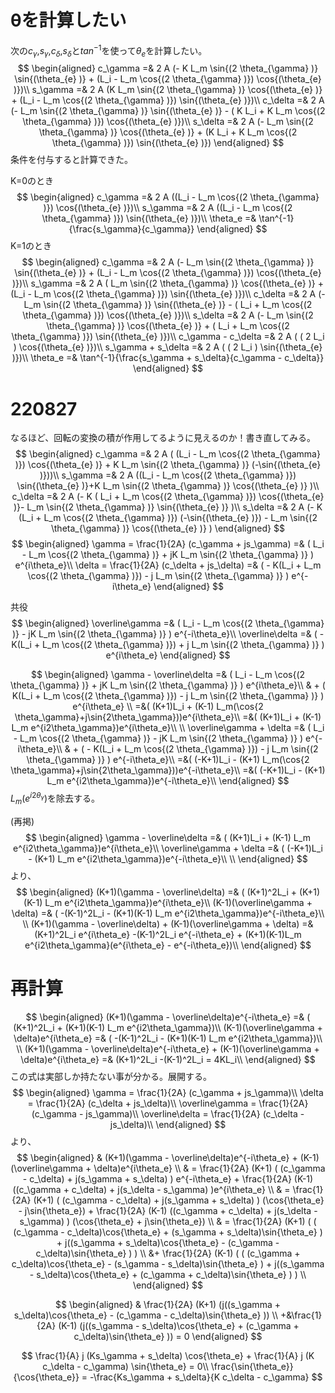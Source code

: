 # θを計算したい
次の$c_\gamma$,$s_\gamma$,$c_\delta$,$s_\delta$と$tan^{-1}$を使って$\theta_e$を計算したい。
$$
\begin{aligned}
c_\gamma =& 2 A (- K L_m \sin{(2 \theta_{\gamma} )} \sin{(\theta_{e} )} + (L_i - L_m \cos{(2 \theta_{\gamma} )}) \cos{(\theta_{e} )})\\
s_\gamma =& 2 A (K L_m \sin{(2 \theta_{\gamma} )} \cos{(\theta_{e} )} + (L_i - L_m \cos{(2 \theta_{\gamma} )}) \sin{(\theta_{e} )})\\
c_\delta =& 2 A (- L_m \sin{(2 \theta_{\gamma} )} \sin{(\theta_{e} )} - ( K L_i + K L_m \cos{(2 \theta_{\gamma} )}) \cos{(\theta_{e} )})\\
s_\delta =& 2 A (- L_m \sin{(2 \theta_{\gamma} )} \cos{(\theta_{e} )} + (K L_i + K L_m \cos{(2 \theta_{\gamma} )}) \sin{(\theta_{e} )})
\end{aligned}
$$
条件を付与すると計算できた。

K=0のとき
$$
\begin{aligned}
c_\gamma =& 2 A ((L_i - L_m \cos{(2 \theta_{\gamma} )}) \cos{(\theta_{e} )})\\
s_\gamma =& 2 A ((L_i - L_m \cos{(2 \theta_{\gamma} )}) \sin{(\theta_{e} )})\\
\theta_e =& \tan^{-1}{\frac{s_\gamma}{c_\gamma}}
\end{aligned}
$$
K=1のとき
$$
\begin{aligned}
c_\gamma =& 2 A (- L_m \sin{(2 \theta_{\gamma} )} \sin{(\theta_{e} )} + (L_i - L_m \cos{(2 \theta_{\gamma} )}) \cos{(\theta_{e} )})\\
s_\gamma =& 2 A ( L_m \sin{(2 \theta_{\gamma} )} \cos{(\theta_{e} )} + (L_i - L_m \cos{(2 \theta_{\gamma} )}) \sin{(\theta_{e} )})\\
c_\delta =& 2 A (- L_m \sin{(2 \theta_{\gamma} )} \sin{(\theta_{e} )} - ( L_i + L_m \cos{(2 \theta_{\gamma} )}) \cos{(\theta_{e} )})\\
s_\delta =& 2 A (- L_m \sin{(2 \theta_{\gamma} )} \cos{(\theta_{e} )} + ( L_i + L_m \cos{(2 \theta_{\gamma} )}) \sin{(\theta_{e} )})\\
c_\gamma - c_\delta =& 2 A ( ( 2 L_i ) \cos{(\theta_{e} )})\\
s_\gamma + s_\delta =& 2 A ( ( 2 L_i ) \sin{(\theta_{e} )})\\
\theta_e =& \tan^{-1}{\frac{s_\gamma + s_\delta}{c_\gamma - c_\delta}}
\end{aligned}
$$


# 220827
なるほど、回転の変換の積が作用してるように見えるのか！書き直してみる。
$$
\begin{aligned}
c_\gamma =& 2 A ( (L_i - L_m \cos{(2 \theta_{\gamma} )}) \cos{(\theta_{e} )} + K L_m \sin{(2 \theta_{\gamma} )} (-\sin{(\theta_{e} )}))\\
s_\gamma =& 2 A ((L_i - L_m \cos{(2 \theta_{\gamma} )}) \sin{(\theta_{e} )}+K L_m \sin{(2 \theta_{\gamma} )} \cos{(\theta_{e} )}  )\\
c_\delta =& 2 A (- K ( L_i + L_m \cos{(2 \theta_{\gamma} )}) \cos{(\theta_{e} )}- L_m \sin{(2 \theta_{\gamma} )} \sin{(\theta_{e} )} )\\
s_\delta =& 2 A (- K (L_i + L_m \cos{(2 \theta_{\gamma} )}) (-\sin{(\theta_{e} )}) - L_m \sin{(2 \theta_{\gamma} )} \cos{(\theta_{e} )} )
\end{aligned}
$$
$$
\begin{aligned}
\gamma = \frac{1}{2A} (c_\gamma + js_\gamma) =& ( L_i - L_m \cos{(2 \theta_{\gamma} )}  + jK L_m \sin{(2 \theta_{\gamma} )} ) e^{i\theta_e}\\
\delta = \frac{1}{2A} (c_\delta + js_\delta) =& ( - K(L_i + L_m \cos{(2 \theta_{\gamma} )}) - j L_m \sin{(2 \theta_{\gamma} )} ) e^{-i\theta_e}
\end{aligned}
$$

共役
$$
\begin{aligned}
\overline\gamma =& ( L_i - L_m \cos{(2 \theta_{\gamma} )}  - jK L_m \sin{(2 \theta_{\gamma} )} ) e^{-i\theta_e}\\
\overline\delta =& ( - K(L_i + L_m \cos{(2 \theta_{\gamma} )}) + j L_m \sin{(2 \theta_{\gamma} )} ) e^{i\theta_e}
\end{aligned}
$$

$$
\begin{aligned}
\gamma - \overline\delta =& ( L_i - L_m \cos{(2 \theta_{\gamma} )}  + jK L_m \sin{(2 \theta_{\gamma} )} ) e^{i\theta_e}\\ 
& +  (  K(L_i + L_m \cos{(2 \theta_{\gamma} )}) - j L_m \sin{(2 \theta_{\gamma} )} ) e^{i\theta_e} \\
=&( (K+1)L_i + (K-1) L_m(\cos{2 \theta_\gamma}+j\sin{2\theta_\gamma}))e^{i\theta_e}\\
=&( (K+1)L_i + (K-1) L_m e^{i2\theta_\gamma})e^{i\theta_e}\\
\\
\overline\gamma + \delta =& ( L_i - L_m \cos{(2 \theta_{\gamma} )}  - jK L_m \sin{(2 \theta_{\gamma} )} ) e^{-i\theta_e}\\
& +  ( - K(L_i + L_m \cos{(2 \theta_{\gamma} )}) - j L_m \sin{(2 \theta_{\gamma} )} ) e^{-i\theta_e}\\
=&( (-K+1)L_i - (K+1) L_m(\cos{2 \theta_\gamma}+j\sin{2\theta_\gamma}))e^{-i\theta_e}\\
=&( (-K+1)L_i - (K+1) L_m e^{i2\theta_\gamma})e^{-i\theta_e}\\
\end{aligned}
$$
$L_m(e^{i2\theta_\gamma})$を除去する。

(再掲)
$$
\begin{aligned}
\gamma - \overline\delta =& ( (K+1)L_i + (K-1) L_m e^{i2\theta_\gamma})e^{i\theta_e}\\
\overline\gamma + \delta =& ( (-K+1)L_i - (K+1) L_m e^{i2\theta_\gamma})e^{-i\theta_e}\\
\\
\end{aligned}
$$
より、
$$
\begin{aligned}
(K+1)(\gamma - \overline\delta) =& ( (K+1)^2L_i + (K+1)(K-1) L_m e^{i2\theta_\gamma})e^{i\theta_e}\\
(K-1)(\overline\gamma + \delta) =& ( -(K-1)^2L_i - (K+1)(K-1) L_m e^{i2\theta_\gamma})e^{-i\theta_e}\\
\\
(K+1)(\gamma - \overline\delta) + (K-1)(\overline\gamma + \delta) =& (K+1)^2L_i e^{i\theta_e} -(K-1)^2L_i e^{-i\theta_e} + (K+1)(K-1)L_m e^{i2\theta_\gamma}(e^{i\theta_e} - e^{-i\theta_e})\\
\end{aligned}
$$

# 再計算
$$
\begin{aligned}
(K+1)(\gamma - \overline\delta)e^{-i\theta_e} =& ( (K+1)^2L_i + (K+1)(K-1) L_m e^{i2\theta_\gamma})\\
(K-1)(\overline\gamma + \delta)e^{i\theta_e} =& ( -(K-1)^2L_i - (K+1)(K-1) L_m e^{i2\theta_\gamma})\\
\\
(K+1)(\gamma - \overline\delta)e^{-i\theta_e} + (K-1)(\overline\gamma + \delta)e^{i\theta_e} =& (K+1)^2L_i  -(K-1)^2L_i  = 4KL_i\\
\end{aligned}
$$
この式は実部しか持たない事が分かる。展開する。
$$
\begin{aligned}
\gamma = \frac{1}{2A} (c_\gamma + js_\gamma)\\
\delta = \frac{1}{2A} (c_\delta + js_\delta)\\
\overline\gamma = \frac{1}{2A} (c_\gamma - js_\gamma)\\
\overline\delta = \frac{1}{2A} (c_\delta - js_\delta)\\
\end{aligned}
$$
より、
$$
\begin{aligned}
& (K+1)(\gamma - \overline\delta)e^{-i\theta_e} + (K-1)(\overline\gamma + \delta)e^{i\theta_e} \\
& = \frac{1}{2A} (K+1) ( (c_\gamma - c_\delta) + j(s_\gamma + s_\delta) ) e^{-i\theta_e} + 
\frac{1}{2A} (K-1) ((c_\gamma + c_\delta) + j(s_\delta - s_\gamma) )e^{i\theta_e} \\
& = \frac{1}{2A} (K+1) ( (c_\gamma - c_\delta) + j(s_\gamma + s_\delta) ) (\cos{\theta_e} - j\sin{\theta_e}) + 
\frac{1}{2A} (K-1) ((c_\gamma + c_\delta) + j(s_\delta - s_\gamma) ) (\cos{\theta_e} + j\sin{\theta_e}) \\
& = \frac{1}{2A} (K+1) ( ( (c_\gamma - c_\delta)\cos{\theta_e} + (s_\gamma + s_\delta)\sin{\theta_e} ) + j((s_\gamma + s_\delta)\cos{\theta_e} - (c_\gamma - c_\delta)\sin{\theta_e} ) ) \\
&+ \frac{1}{2A} (K-1) ( ( (c_\gamma + c_\delta)\cos{\theta_e} - (s_\gamma - s_\delta)\sin{\theta_e} ) + j((s_\gamma - s_\delta)\cos{\theta_e} + (c_\gamma + c_\delta)\sin{\theta_e} ) ) \\
\end{aligned}
$$

$$
\begin{aligned}
& \frac{1}{2A} (K+1) (j((s_\gamma + s_\delta)\cos{\theta_e} - (c_\gamma - c_\delta)\sin{\theta_e} )) \\
+&\frac{1}{2A} (K-1) (j((s_\gamma - s_\delta)\cos{\theta_e} + (c_\gamma + c_\delta)\sin{\theta_e} )) = 0
\end{aligned}
$$

$$
\frac{1}{A} j (Ks_\gamma + s_\delta) \cos{\theta_e} + \frac{1}{A} j (K c_\delta - c_\gamma) \sin{\theta_e} = 0\\
\frac{\sin{\theta_e}}{\cos{\theta_e}} = -\frac{Ks_\gamma + s_\delta}{K c_\delta - c_\gamma}
$$